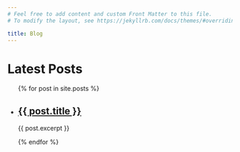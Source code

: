 ```yaml
---
# Feel free to add content and custom Front Matter to this file.
# To modify the layout, see https://jekyllrb.com/docs/themes/#overriding-theme-defaults

title: Blog
---
```

<h1>Latest Posts</h1>

<ul>
  {% for post in site.posts %}
    <li>
      <h2><a href="{{ post.url }}">{{ post.title }}</a></h2>
      <p>{{ post.excerpt }}</p>
    </li>
  {% endfor %}
</ul>

